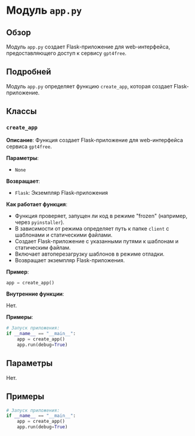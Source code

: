 # Модуль `app.py`

## Обзор

Модуль `app.py`  создает Flask-приложение для web-интерфейса, предоставляющего доступ к сервису `gpt4free`.

## Подробней

Модуль `app.py` определяет функцию `create_app`, которая создает Flask-приложение.

## Классы

### `create_app`

**Описание**:  Функция создает Flask-приложение для web-интерфейса сервиса `gpt4free`.

**Параметры**:

-  `None`

**Возвращает**:

- `Flask`: Экземпляр Flask-приложения

**Как работает функция**:

- Функция проверяет, запущен ли код в режиме "frozen" (например, через `pyinstaller`).
- В зависимости от режима определяет путь к папке `client`  с шаблонами и статическими файлами.
- Создает Flask-приложение с указанными путями к шаблонам и статическим файлам.
- Включает автоперезагрузку шаблонов в режиме отладки.
- Возвращает экземпляр Flask-приложения.

**Пример**:

```python
app = create_app()
```

**Внутренние функции**:

Нет.

**Примеры**:

```python
# Запуск приложения:
if __name__ == "__main__":
    app = create_app()
    app.run(debug=True)
```

## Параметры

Нет.

## Примеры

```python
# Запуск приложения:
if __name__ == "__main__":
    app = create_app()
    app.run(debug=True)
```
